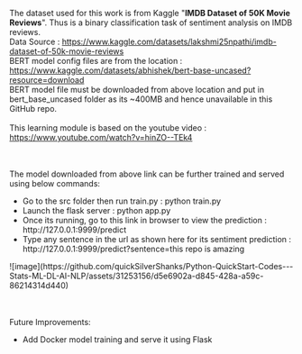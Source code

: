 
The dataset used for this work is from Kaggle "<b>IMDB Dataset of 50K Movie Reviews</b>". Thus is a binary classification task of sentiment analysis on IMDB reviews.
<br>Data Source : https://www.kaggle.com/datasets/lakshmi25npathi/imdb-dataset-of-50k-movie-reviews
<br>BERT model config files are from the location : https://www.kaggle.com/datasets/abhishek/bert-base-uncased?resource=download
<br>BERT model file must be downloaded from above location and put in bert_base_uncased folder as its ~400MB and hence unavailable in this GitHub repo.
<br><br>This learning module is based on the youtube video : https://www.youtube.com/watch?v=hinZO--TEk4

<br><br>The model downloaded from above link can be further trained and served using below commands:
<ul>
    <li>Go to the src folder then run train.py : python train.py</li>
    <li>Launch the flask server : python app.py</li>
    <li>Once its running, go to this link in browser to view the prediction : http://127.0.0.1:9999/predict</li>
    <li>Type any sentence in the url as shown here for its sentiment prediction : http://127.0.0.1:9999/predict?sentence=this repo is amazing</li>
</ul>
![image](https://github.com/quickSilverShanks/Python-QuickStart-Codes---Stats-ML-DL-AI-NLP/assets/31253156/d5e6902a-d845-428a-a59c-86214314d440)


<br><br>Future Improvements:
<ul>
    <li>Add Docker model training and serve it using Flask</li>
</ul>
